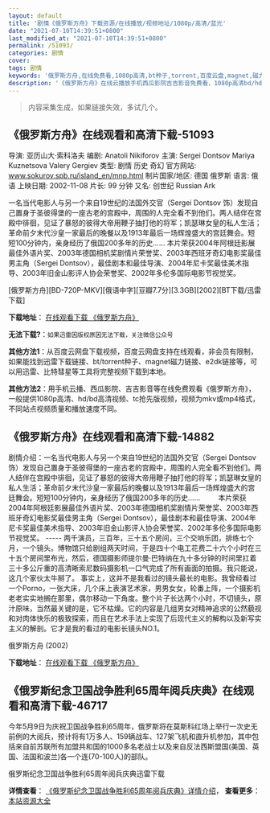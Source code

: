 ```yaml
---
layout: default
title: '剧情《俄罗斯方舟》下载资源/在线播放/视频地址/1080p/高清/蓝光'
date: "2021-07-10T14:39:51+0800"
last_modified_at: "2021-07-10T14:39:51+0800"
permalink: /51093/
categories: 剧情
cover:
tags: 剧情
keywords: '俄罗斯方舟,在线免费看,1080p高清,bt种子,torrent,百度云盘,magnet,磁力链,迅雷下载资源'
description: '《俄罗斯方舟》在线云播放手机西瓜影院吉吉影音免费看，1080p高清bd/hd未删减完整版和tc抢先枪版，mkv/mp4格式，附带bt/torrent种子、magnet/磁力链、百度云盘、网盘资源迅雷下载链接'
---
```


>内容采集生成，如果链接失效，多试几个。


## 《俄罗斯方舟》在线观看和高清下载-51093

导演: 亚历山大·索科洛夫 编剧: Anatoli Nikiforov 主演: Sergei Dontsov Mariya Kuznetsova Valery Gergiev 类型: 剧情 历史 奇幻 官方网站: www.sokurov.spb.ru/island_en/mnp.html 制片国家/地区: 德国 俄罗斯 语言: 俄语 上映日期: 2002-11-08 片长: 99 分钟 又名: 创世纪 Russian Ark

一名当代电影人与另一个来自19世纪的法国外交官（Sergei Dontsov 饰）发现自己置身于圣彼得堡的一座古老的宫殿中，周围的人完全看不到他们。两人结伴在宫殿中徘徊，见证了暴怒的彼得大帝用鞭子抽打他的将军；凯瑟琳女皇的私人生活；革命前夕末代沙皇一家最后的晚餐以及1913年最后一场辉煌盛大的宫廷舞会。短短100分钟内，亲身经历了俄国200多年的历史…… 本片荣获2004年阿根廷影展最佳外语片奖、2003年德国相机奖剧情片荣誉奖、2003年西班牙奇幻电影奖最佳男主角（Sergei Dontsov），最佳剧本和最佳导演、2004年尼卡奖最佳美术指导、2003年旧金山影评人协会荣誉奖、2002年多伦多国际电影节视觉奖。


[俄罗斯方舟][BD-720P-MKV][俄语中字][豆瓣7.7分][3.3GB][2002][BT下载/迅雷下载]

**下载地址**： [在线观看下载 《俄罗斯方舟》](https://www.btdx8.com/torrent/russian_ark_2002.html) 


**无法下载?**：`如果迅雷因版权原因无法下载，关注微信公众号 `

**其他方法1**：从百度云网盘下载视频，百度云网盘支持在线观看，非会员有限制，如果能找到迅雷下载链接、bt/torrent种子、magnet磁力链接、e2dk链接等，可以用迅雷、比特彗星等工具将完整视频下载到本地。

**其他方法2**：用手机云播、西瓜影院、吉吉影音等在线免费观看《俄罗斯方舟》，一般提供1080p高清、hd/bd高清视频、tc抢先版视频，视频为mkv或mp4格式，不同站点视频质量和播放速度不同。


## 《俄罗斯方舟》在线观看和高清下载-14882

剧情介绍：一名当代电影人与另一个来自19世纪的法国外交官（Sergei Dontsov 饰）发现自己置身于圣彼得堡的一座古老的宫殿中，周围的人完全看不到他们。两人结伴在宫殿中徘徊，见证了暴怒的彼得大帝用鞭子抽打他的将军；凯瑟琳女皇的私人生活；革命前夕末代沙皇一家最后的晚餐以及1913年最后一场辉煌盛大的宫廷舞会。短短100分钟内，亲身经历了俄国200多年的历史……  　　本片荣获2004年阿根廷影展最佳外语片奖、2003年德国相机奖剧情片荣誉奖、2003年西班牙奇幻电影奖最佳男主角（Sergei Dontsov），最佳剧本和最佳导演、2004年尼卡奖最佳美术指导、2003年旧金山影评人协会荣誉奖、2002年多伦多国际电影节视觉奖。 ----- 两千演员，三百年，三十五个房间，三个交响乐团，排练七个月，一个镜头。博物馆只给剧组两天时间，于是四十个电工花费二十六个小时在三十五个房间里布光，然后，德国摄影师提尔曼·巴特纳在九十多分钟的时间里扛着三十多公斤重的高清晰索尼数码摄影机一口气完成了所有画面的拍摄。我只能说，这几个家伙太牛掰了。 事实上，这并不是我看过的镜头最长的电影。我曾经看过一个Porno，一张大床，几个床上表演艺术家，男男女女，轮番上阵，一个摄影机老老实实地搁在那里，偶尔移动一下角度。整个片子长达两个小时，不切镜头，原汁原味，当然最关键的是，它不枯燥。它的内容是几组男女对精神追求的公然藐视和对肉体快乐的极致探索，而且在艺术手法上实现了后现代主义的解构以及新写实主义的解剖。它才是我的看过的电影长镜头NO.1。


俄罗斯方舟 (2002)

**下载地址**： [在线观看下载 《俄罗斯方舟》](https://www.btbtdy.me/btdy/dy4946.html) 


## 《俄罗斯纪念卫国战争胜利65周年阅兵庆典》在线观看和高清下载-46717

今年5月9日为庆祝卫国战争胜利65周年，俄罗斯将在莫斯科红场上举行一次史无前例的大阅兵，预计将有1万多人、159辆战车、127架飞机和直升机参加，其中包括来自前苏联所有加盟共和国的1000多名老战士以及来自反法西斯盟国(美国、英国、法国和波兰)各一个连(70-100人)的部队。


俄罗斯纪念卫国战争胜利65周年阅兵庆典迅雷下载

**详情查看**： [《俄罗斯纪念卫国战争胜利65周年阅兵庆典》详情介绍](/movie/46717/)， **查看更多**：[本站资源大全](/movie/t/all/)

